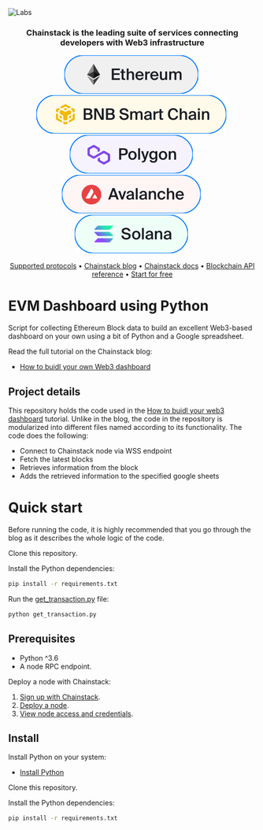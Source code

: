 <img width="1200" alt="Labs" src="https://user-images.githubusercontent.com/99700157/213291931-5a822628-5b8a-4768-980d-65f324985d32.png">

<p>
 <h3 align="center">Chainstack is the leading suite of services connecting developers with Web3 infrastructure</h3>
</p>

<p align="center">
  <a target="_blank" href="https://chainstack.com/build-better-with-ethereum/"><img src="https://github.com/soos3d/blockchain-badges/blob/main/protocols_badges/Ethereum.svg" /></a>&nbsp;  
  <a target="_blank" href="https://chainstack.com/build-better-with-bnb-smart-chain/"><img src="https://github.com/soos3d/blockchain-badges/blob/main/protocols_badges/BNB.svg" /></a>&nbsp;
  <a target="_blank" href="https://chainstack.com/build-better-with-polygon/"><img src="https://github.com/soos3d/blockchain-badges/blob/main/protocols_badges/Polygon.svg" /></a>&nbsp;
  <a target="_blank" href="https://chainstack.com/build-better-with-avalanche/"><img src="https://github.com/soos3d/blockchain-badges/blob/main/protocols_badges/Avalanche.svg" /></a>&nbsp;
  <a target="_blank" href="https://chainstack.com/build-better-with-solana/"><img src="https://github.com/soos3d/blockchain-badges/blob/main/protocols_badges/Solana.svg" /></a>&nbsp;
</p>

<p align="center">
  <a target="_blank" href="https://chainstack.com/protocols/">Supported protocols</a> •
  <a target="_blank" href="https://chainstack.com/blog/">Chainstack blog</a> •
  <a target="_blank" href="https://docs.chainstack.com/">Chainstack docs</a> •
  <a target="_blank" href="https://docs.chainstack.com/api/">Blockchain API reference</a> •
  <a target="_blank" href="https://console.chainstack.com/user/account/create">Start for free</a>
</p>

# EVM Dashboard using Python

Script for collecting Ethereum Block data to build an excellent Web3-based dashboard on your own using a bit of Python and a Google spreadsheet.

Read the full tutorial on the Chainstack blog:
* [How to buidl your own Web3 dashboard](https://chainstack.com/how-to-buidl-your-own-web3-dashboard/)

## Project details

This repository holds the code used in the [How to buidl your web3 dashboard](https://chainstack.com/how-to-buidl-your-own-web3-dashboard/) tutorial. Unlike in the blog, the code in the repository is modularized into different files named according to its functionality. The code does the following: 

* Connect to Chainstack node via WSS endpoint
* Fetch the latest blocks
* Retrieves information from the block
* Adds the retrieved information to the specified google sheets

# Quick start

Before running the code, it is highly recommended that you go through the blog as it describes the whole logic of the code.

Clone this repository.

Install the Python dependencies:
  
```sh
pip install -r requirements.txt
```

Run the [get_transaction.py](get_transaction.py) file:

```sh
python get_transaction.py
```

## Prerequisites

* Python ^3.6
* A node RPC endpoint.

Deploy a node with Chainstack:

1. [Sign up with Chainstack](https://console.chainstack.com/user/account/create).  
1. [Deploy a node](https://docs.chainstack.com/platform/join-a-public-network).  
1. [View node access and credentials](https://docs.chainstack.com/platform/view-node-access-and-credentials). 

## Install

Install Python on your system:

* [Install Python](https://realpython.com/installing-python/)

Clone this repository.

Install the Python dependencies:
  
```sh
pip install -r requirements.txt
```
